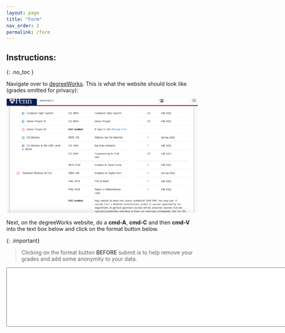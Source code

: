 ```yaml
---
layout: page
title: "Form"
nav_order: 2
permalink: /form
---
```

## Instructions:
{: .no_toc }

Navigate over to [degreeWorks](https://degreeworks-prod-j.isc-seo.upenn.edu:9904/worksheets/WEB31). 
This is what the website should look like (grades omitted for privacy):

![](/assets/images/example.png) 

Next, on the degreeWorks website, do a **cmd-A**, **cmd-C** and then **cmd-V** into the text box below and click on the format button below.


{: .important}
> Clicking on the format button **BEFORE** submit is to help remove your grades and add some anonymity to your data. 



<textarea type="text" id="Name" rows="10" cols="100"></textarea>
